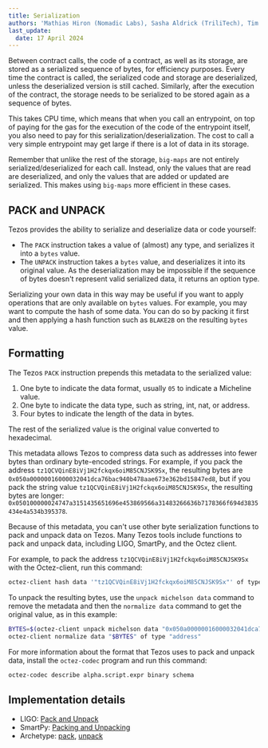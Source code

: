 ```yaml
---
title: Serialization
authors: 'Mathias Hiron (Nomadic Labs), Sasha Aldrick (TriliTech), Tim McMackin (TriliTech)'
last_update:
  date: 17 April 2024
---
```


Between contract calls, the code of a contract, as well as its storage, are stored as a serialized sequence of bytes, for efficiency purposes.
Every time the contract is called, the serialized code and storage are deserialized, unless the deserialized version is still cached.
Similarly, after the execution of the contract, the storage needs to be serialized to be stored again as a sequence of bytes.

This takes CPU time, which means that when you call an entrypoint, on top of paying for the gas for the execution of the code of the entrypoint itself, you also need to pay for this serialization/deserialization.
The cost to call a very simple entrypoint may get large if there is a lot of data in its storage.

Remember that unlike the rest of the storage, `big-maps` are not entirely serialized/deserialized for each call.
Instead, only the values that are read are deserialized, and only the values that are added or updated are serialized.
This makes using `big-maps` more efficient in these cases.

## PACK and UNPACK

Tezos provides the ability to serialize and deserialize data or code yourself:

- The `PACK` instruction takes a value of (almost) any type, and serializes it into a `bytes` value.
- The `UNPACK` instruction takes a `bytes` value, and deserializes it into its original value.
As the deserialization may be impossible if the sequence of bytes doesn't represent valid serialized data, it returns an option type.

Serializing your own data in this way may be useful if you want to apply operations that are only available on `bytes` values.
For example, you may want to compute the hash of some data.
You can do so by packing it first and then applying a hash function such as `BLAKE2B` on the resulting `bytes` value.

## Formatting

The Tezos `PACK` instruction prepends this metadata to the serialized value:

1. One byte to indicate the data format, usually `05` to indicate a Micheline value.
1. One byte to indicate the data type, such as string, int, nat, or address.
1. Four bytes to indicate the length of the data in bytes.

The rest of the serialized value is the original value converted to hexadecimal.

This metadata allows Tezos to compress data such as addresses into fewer bytes than ordinary byte-encoded strings.
For example, if you pack the address `tz1QCVQinE8iVj1H2fckqx6oiM85CNJSK9Sx`, the resulting bytes are `0x050a00000016000032041dca76bac940b478aae673e362bd15847ed8`, but if you pack the string value `tz1QCVQinE8iVj1H2fckqx6oiM85CNJSK9Sx`, the resulting bytes are longer: `0x050100000024747a3151435651696e453869566a31483266636b7178366f694d3835434e4a534b395378`.

Because of this metadata, you can't use other byte serialization functions to pack and unpack data on Tezos.
Many Tezos tools include functions to pack and unpack data, including LIGO, SmartPy, and the Octez client.

For example, to pack the address `tz1QCVQinE8iVj1H2fckqx6oiM85CNJSK9Sx` with the Octez-client, run this command:

```bash
octez-client hash data '"tz1QCVQinE8iVj1H2fckqx6oiM85CNJSK9Sx"' of type "address"
```

To unpack the resulting bytes, use the `unpack michelson data` command to remove the metadata and then the `normalize data` command to get the original value, as in this example:

```bash
BYTES=$(octez-client unpack michelson data "0x050a00000016000032041dca76bac940b478aae673e362bd15847ed8")
octez-client normalize data "$BYTES" of type "address"
```

For more information about the format that Tezos uses to pack and unpack data, install the `octez-codec` program and run this command:

```bash
octez-codec describe alpha.script.expr binary schema
```

## Implementation details

- LIGO: [Pack and Unpack](https://ligolang.org/docs/next/data-types/bytes#packing-and-unpacking)
- SmartPy: [Packing and Unpacking](https://smartpy.io/manual/syntax/strings-and-bytes#packing-and-unpacking)
- Archetype: [pack](https://archetype-lang.org/docs/reference/expressions/builtins#pack%28o%20:%20T%29), [unpack](https://archetype-lang.org/docs/reference/expressions/builtins#unpack%3CT%3E%28b%20:%20bytes%29)

